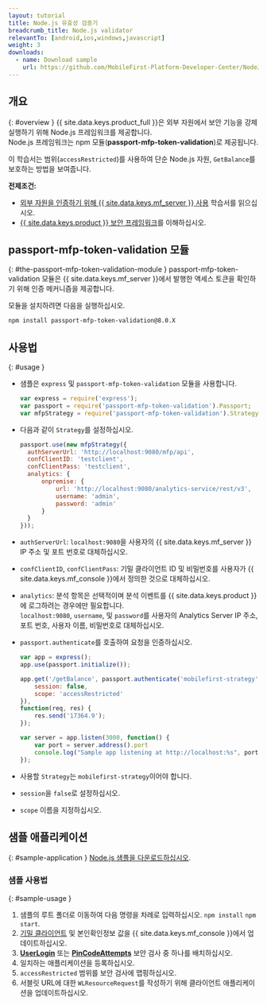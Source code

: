 ```yaml
---
layout: tutorial
title: Node.js 유효성 검증기
breadcrumb_title: Node.js validator
relevantTo: [android,ios,windows,javascript]
weight: 3
downloads:
  - name: Download sample
    url: https://github.com/MobileFirst-Platform-Developer-Center/NodeJSValidator/tree/release80
---
```

<!-- NLS_CHARSET=UTF-8 -->
## 개요
{: #overview }
{{ site.data.keys.product_full }}은 외부 자원에서 보안 기능을 강제 실행하기 위해 Node.js 프레임워크를 제공합니다.  
Node.js 프레임워크는 npm 모듈(**passport-mfp-token-validation**)로 제공됩니다.

이 학습서는 범위(`accessRestricted`)를 사용하여 단순 Node.js 자원, `GetBalance`를 보호하는 방법을 보여줍니다.

**전제조건:**  

* [외부 자원을 인증하기 위해 {{ site.data.keys.mf_server }} 사용](../) 학습서를 읽으십시오.
* [{{ site.data.keys.product }} 보안 프레임워크](../../)를 이해하십시오.

## passport-mfp-token-validation 모듈
{: #the-passport-mfp-token-validation-module }
passport-mfp-token-validation 모듈은 {{ site.data.keys.mf_server }}에서 발행한 액세스 토큰을 확인하기 위해 인증 메커니즘을 제공합니다.

모듈을 설치하려면 다음을 실행하십시오.

```bash
npm install passport-mfp-token-validation@8.0.X
```

## 사용법
{: #usage }
* 샘플은 `express` 및 `passport-mfp-token-validation` 모듈을 사용합니다.

  ```javascript
  var express = require('express');
  var passport = require('passport-mfp-token-validation').Passport;
  var mfpStrategy = require('passport-mfp-token-validation').Strategy;
  ```

* 다음과 같이 `Strategy`를 설정하십시오.

  ```javascript
  passport.use(new mfpStrategy({
    authServerUrl: 'http://localhost:9080/mfp/api',
    confClientID: 'testclient',
    confClientPass: 'testclient',
    analytics: {
        onpremise: {
            url: 'http://localhost:9080/analytics-service/rest/v3',
            username: 'admin',
            password: 'admin'
        }
    }
  }));
  ```
  
 * `authServerUrl`: `localhost:9080`을 사용자의 {{ site.data.keys.mf_server }} IP 주소 및 포트 번호로 대체하십시오.
 * `confClientID`, `confClientPass`: 기밀 클라이언트 ID 및 비밀번호를 사용자가 {{ site.data.keys.mf_console }}에서 정의한 것으로 대체하십시오.
 * `analytics`: 분석 항목은 선택적이며 분석 이벤트를 {{ site.data.keys.product }}에 로그하려는 경우에만 필요합니다.  
`localhost:9080`, `username`, 및 `password`를 사용자의 Analytics Server IP 주소, 포트 번호, 사용자 이름, 비밀번호로 대체하십시오.

* `passport.authenticate`를 호출하여 요청을 인증하십시오.

  ```javascript
  var app = express();
  app.use(passport.initialize());

  app.get('/getBalance', passport.authenticate('mobilefirst-strategy', {
      session: false,
      scope: 'accessRestricted'
  }),
  function(req, res) {
      res.send('17364.9');
  });

  var server = app.listen(3000, function() {
      var port = server.address().port
      console.log("Sample app listening at http://localhost:%s", port)
  });
  ```

 * 사용할 `Strategy`는 `mobilefirst-strategy`이어야 합니다.
 * `session`을 `false`로 설정하십시오.
 * `scope` 이름을 지정하십시오.

## 샘플 애플리케이션 
{: #sample-application }
[Node.js 샘플을 다운로드하십시오](https://github.com/MobileFirst-Platform-Developer-Center/NodeJSValidator/tree/release80).

### 샘플 사용법
{: #sample-usage }
1. 샘플의 루트 폴더로 이동하여 다음 명령을 차례로 입력하십시오. `npm install` `npm start`.
2. [기밀 클라이언트](../#confidential-client) 및 본인확인정보 값을 {{ site.data.keys.mf_console }}에서 업데이트하십시오.
3. **[UserLogin](../../user-authentication/security-check/)** 또는 **[PinCodeAttempts](../../credentials-validation/security-check/)** 보안 검사 중 하나를 배치하십시오.
4. 일치하는 애플리케이션을 등록하십시오.
5. `accessRestricted` 범위를 보안 검사에 맵핑하십시오.
6. 서블릿 URL에 대한 `WLResourceRequest`를 작성하기 위해 클라이언트 애플리케이션을 업데이트하십시오.
